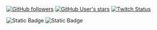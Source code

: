 [![GitHub followers](https://img.shields.io/github/followers/DavidFrings?style=flat&logo=Github&label=Followers%3A&labelColor=%23000000&color=%23238636)](https://github.com/DavidFrings?tab=followers)
[![GitHub User's stars](https://img.shields.io/github/stars/DavidFrings?style=flat&logo=Github&label=Stars%3A&labelColor=%23000000&color=%23238636)](https://github.com/DavidFrings?tab=repositories)
[![Twitch Status](https://img.shields.io/twitch/status/DavTheDev99?style=flat&logo=Twitch&logoColor=%23FFFFFF&label=Twitch%3A&labelColor=%235C16C5)](https://www.twitch.tv/devopsdavid)

![Static Badge](https://img.shields.io/badge/Bash-121011.svg?style=flat&logo=gnu-bash&logoColor=%23FFFFFF&color=%23000000)
![Static Badge](https://img.shields.io/badge/HTML-E34F26.svg?style=flat&logo=html5&logoColor=%23FFFFFF&color=%23E34F26)






















<!--
- 🔭 I’m currently working on ...
- 🌱 I’m currently learning ...
- 👯 I’m looking to collaborate on ...
- 🤔 I’m looking for help with ...
- 💬 Ask me about ...
- 📫 How to reach me: ...
- 😄 Pronouns: ...
- ⚡ Fun fact: ...
-->
